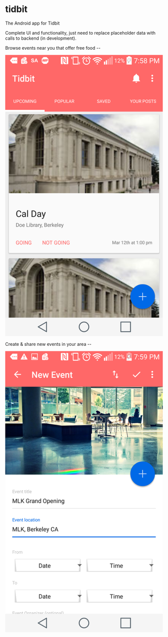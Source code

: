 # tidbit
The Android app for Tidbit

Complete UI and functionality, just need to replace placeholder data with calls to backend (in development).

Browse events near you that offer free food --

![browse](https://github.com/ujvl/tidbit/blob/master/app/src/main/res/drawable/screenie2.png)

Create & share new events in your area --

![create](https://github.com/ujvl/tidbit/blob/master/app/src/main/res/drawable/screenie1.png)
